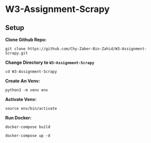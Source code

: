 # W3-Assignment-Scrapy
## Setup
**Clone Github Repo:**
```
git clone https://github.com/Chy-Zaber-Bin-Zahid/W3-Assignment-Scrapy.git
```
**Change Directory to `W3-Assignment-Scrapy`**
```
cd W3-Assignment-Scrapy
```
**Create An Venv:**
```
python3 -m venv env
```
**Activate Venv:**
```
source env/bin/activate
```
**Run Docker:**
```
docker-compose build
```
```
docker-compose up -d
```